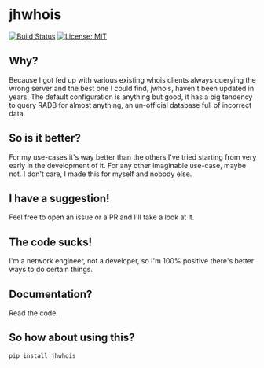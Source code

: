 # jhwhois

[![Build Status](https://github.com/crazzy/jhwhois/actions/workflows/python-app.yml/badge.svg)](https://github.com/crazzy/jhwhois/actions/workflows/python-app.yml)
[![License: MIT](https://img.shields.io/badge/License-MIT-yellow.svg)](https://opensource.org/licenses/MIT)

## Why?

Because I got fed up with various existing whois clients always querying the wrong server and the best one I could find, jwhois, haven't been updated in years. The default configuration is anything but good, it has a big tendency to query RADB for almost anything, an un-official database full of incorrect data.

## So is it better?

For my use-cases it's way better than the others I've tried starting from very early in the development of it. For any other imaginable use-case, maybe not. I don't care, I made this for myself and nobody else.

## I have a suggestion!

Feel free to open an issue or a PR and I'll take a look at it.

## The code sucks!

I'm a network engineer, not a developer, so I'm 100% positive there's better ways to do certain things.

## Documentation?

Read the code.

## So how about using this?

    pip install jhwhois
